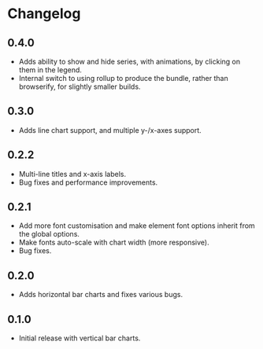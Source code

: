 # Changelog

## 0.4.0

* Adds ability to show and hide series, with animations, by clicking on them in the legend.
* Internal switch to using rollup to produce the bundle, rather than browserify, for slightly smaller builds.

## 0.3.0

* Adds line chart support, and multiple y-/x-axes support.

## 0.2.2

* Multi-line titles and x-axis labels.
* Bug fixes and performance improvements.

## 0.2.1

* Add more font customisation and make element font options inherit from the global options.
* Make fonts auto-scale with chart width (more responsive).
* Bug fixes.

## 0.2.0

* Adds horizontal bar charts and fixes various bugs.

## 0.1.0

* Initial release with vertical bar charts.